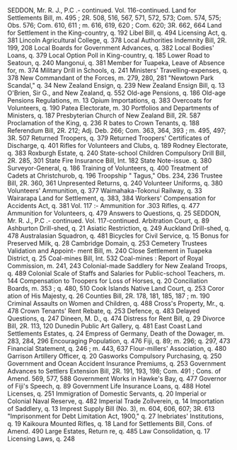 SEDDON, Mr. R. J., P.C .- continued. Vol. 116-continued. Land for Settlements Bill, m. 495 ; 2R. 508, 516, 567, 571, 572, 573; Com. 574, 575; Obs. 576; Com. 610, 611 ; m. 616, 619, 620 ; Com. 620; 3R. 662, 664 Land for Settlement in the King-country, q. 192 Libel Bill, q. 494 Licensing Act, q. 381 Lincoln Agricultural College, q. 378 Local Authorities Indemnity Bill, 2R. 199, 208 Local Boards for Government Advances, q. 382 Local Bodies' Loans, q. 379 Local Option Poll in King-country, q. 185 Lower Road to Seatoun, q. 240 Mangonui, q. 381 Member for Tuapeka, Leave of Absence for, m. 374 Military Drill in Schools, q. 241 Ministers' Travelling-expenses, q. 378 New Commandant of the Forces, m. 279, 280, 281 "Newtown Park Scandal," q. 34 New Zealand Ensign, q. 239 New Zealand Ensign Bill, q. 13 O'Brien, Sir G., and New Zealand, q. 552 Old-age Pensions, q. 186 Old-age Pensions Regulations, m. 13 Opium Importations, q. 383 Overcoats for Volunteers, q. 190 Patea Electorate, m. 30 Portfolios and Departments of Ministers, q. 187 Presbyterian Church of New Zealand Bill, 2R. 587 Proclamation of the King, q. 236 R bates to Crown Tenants, q. 188 Referendum Bill, 2R. 212; Adj. Deb. 266; Com. 363, 364, 393 ; m. 495, 497; 3R. 507 Returned Troopers, q. 379 Returned Troopers' Certificates of Discharge, q. 401 Rifles for Volunteers and Clubs, q. 189 Rodney Electorate, q. 383 Roxburgh Estate, q. 240 State-school Children Compulsory Drill Bill, 2R. 285, 301 State Fire Insurance Bill, Int. 182 State Note-issue. q. 380 Surveyor-General, q. 186 Training of Volunteers, q. 400 Treatment of Cadets at Christchurob, q. 196 Troopship " Tagus," Obs. 234, 236 Trustee Bill, 2R. 360, 361 Unpresented Returns, q. 240 Volunteer Uniforms, q. 380 Volunteers' Ammunition, q. 377 Waimahaka-Tokonui Railway, q. 33 Wairarapa Land for Settlement, q. 383, 384 Workers' Compensation for Accidents Act, q. 381 Vol. 117 :- Ammunition for .303 Rifles, q. 477 Ammunition for Volunteers, q. 479 Answers to Questions, q. 25 SEDDON, Mr. R. J., P.C .- continued. Vol. 117-continued. Arbitration Court, q. 89 Ashburton Drill-shed, q. 21 Asiatic Restriction, q. 249 Auckland Drill-shed, q. 478 Australasian Squadron, q. 481 Bicycles for Civil Service, q. 15 Bonus for Preserved Milk, q. 28 Cambridge Domain, q. 253 Cemetery Trustees Validation and Appoint- ment Bill, m. 240 Close Settlement in Tuapeka District, q. 25 Coal-mines Bill, Int. 532 Coal-mines : Report of Royal Commission, m. 241, 243 Colonial-made Saddlery for New Zealand Troops, q. 489 Colonial Scale of Staffs and Salaries for Public-school Teachers, m. 144 Compensation to Troopers for Loss of Horses, q. 20 Conciliation Boards, m. 353 ; q. 480, 510 Cook Islands Native Land Court, q. 253 Coror ation of His Majesty, q. 26 Counties Bill, 2R. 178, 181, 185, 187 ; m. 190 Criminal Assaults on Women and Children, q. 488 Cross's Property, Mr., q. 478 Crown Tenants' Rent Rebate, q. 253 Defence, q. 483 Delayed Questions, q. 247 Dineen, M. D., q. 474 Distress for Rent Bill, q. 29 Divorce Bill, 2R. 113, 120 Dunedin Public Art Gallery, q. 481 East Coast Land Settlements Estates, q. 24 Empress of Germany, Death of the Dowager, m. 283, 284, 296 Encouraging Population, q. 476 Fiji, q. 89; m. 296; q. 297, 473 Financial Statement, q. 246 ; m. 443, 637 Flour-millers' Association, q. 480 Garrison Artillery Officer, q. 20 Gasworks Compulsory Purchasing, q. 250 Government and Ocean Accident Insurance Premiums, q. 253 Government Advances to Settlers Extension Bill, 2R. 191, 193, 198; Com. 491 ; Cons. of Amend. 569, 577, 588 Government Works in Hawke's Bay, q. 477 Governor of Fiji's Speech, q. 89 Government Life Insurance Loans, q. 488 Hotel Licenses, q. 251 Immigration of Domestic Servants, q. 20 Imperial or Colonial Naval Reserve, q. 482 Imperial Trade Zollverein, q. 14 Importation of Saddlery, q. 13 Imprest Supply Bill (No. 3), m. 604, 606, 607; 3R. 613 "Imprisonment for Debt Limitation Act, 1900," q. 27 Inebriates' Institutions, q. 19 Kaikoura Mounted Rifles, q. 18 Land for Settlements Bill, Cons. of Amend. 490 Large Estates, Return re, q. 485 Law Consolidation, q. 17 Licensing Laws, q. 248 